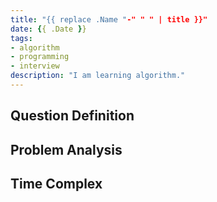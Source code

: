 ```yaml
---
title: "{{ replace .Name "-" " " | title }}"
date: {{ .Date }}
tags:
- algorithm
- programming
- interview
description: "I am learning algorithm."
---
```


## Question Definition

## Problem Analysis

## Time Complex
